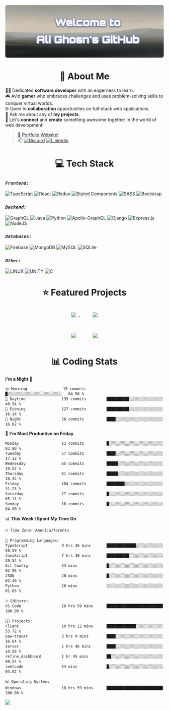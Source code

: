 

![Banner](alighosnbanner.png)

<h1 align="center">
👋 About Me
</h1>

👨‍💻 Dedicated **software developer** with an eagerness to learn.<br>
🎮 Avid **gamer** who embraces challenges and uses problem-solving skills to conquer virtual worlds.<br>
🌐 Open to **collaboration** opportunities on full-stack web applications.<br>
💬 Ask me about any of **my projects**.<br>
🤝 Let's **connect** and **create** something awesome together in the world of web development!<br>
>[🎦 Portfolio Website!](https://www.alighosn.ca/)<br>
>📫 
[![Discord](https://img.shields.io/badge/Discord-%237289DA.svg?logo=discord&logoColor=white)](https://discord.gg/XFWwKWwm) 
[![LinkedIn](https://img.shields.io/badge/LinkedIn-%230077B5.svg?logo=linkedin&logoColor=white)](https://linkedin.com/in/ali-ghosn-b53402217/) 

<h1 align="center">
💻 Tech Stack
</h1>

### ***`Frontend:`***
![TypeScript](https://img.shields.io/badge/typescript-%23007ACC.svg?style=flat&logo=typescript&logoColor=white) 
![React](https://img.shields.io/badge/react-%2320232a.svg?style=flat&logo=react&logoColor=%2361DAFB) 
![Redux](https://img.shields.io/badge/redux-%23593d88.svg?style=flat&logo=redux&logoColor=white) 
![Styled Components](https://img.shields.io/badge/styled--components-DB7093?style=flat&logo=styled-components&logoColor=white) 
![SASS](https://img.shields.io/badge/SASS-hotpink.svg?style=flat&logo=SASS&logoColor=white)
![Bootstrap](https://img.shields.io/badge/bootstrap-%23563D7C.svg?style=flat&logo=bootstrap&logoColor=white)<br>


### ***`Backend:`***
![GraphQL](https://img.shields.io/badge/-GraphQL-E10098?style=flat&logo=graphql&logoColor=white) 
![Java](https://img.shields.io/badge/java-%23ED8B00.svg?style=flat&logo=java&logoColor=white) 
![Python](https://img.shields.io/badge/python-3670A0?style=flat&logo=python&logoColor=ffdd54) 
![Apollo-GraphQL](https://img.shields.io/badge/-ApolloGraphQL-311C87?style=flat&logo=apollo-graphql) 
![Django](https://img.shields.io/badge/django-%23092E20.svg?style=flat&logo=django&logoColor=white) 
![Express.js](https://img.shields.io/badge/express.js-%23404d59.svg?style=flat&logo=express&logoColor=%2361DAFB) 
![NodeJS](https://img.shields.io/badge/node.js-6DA55F?style=flat&logo=node.js&logoColor=white)<br>


### ***`Databases:`***
![Firebase](https://img.shields.io/badge/firebase-%23039BE5.svg?style=flat&logo=firebase) 
![MongoDB](https://img.shields.io/badge/MongoDB-%234ea94b.svg?style=flat&logo=mongodb&logoColor=white) 
![MySQL](https://img.shields.io/badge/mysql-%2300f.svg?style=flat&logo=mysql&logoColor=white) 
![SQLite](https://img.shields.io/badge/sqlite-%2307405e.svg?style=flat&logo=sqlite&logoColor=white)<br>


### ***`Other:`***
![LINUX](https://img.shields.io/badge/Linux-FCC624?style=flat&logo=linux&logoColor=black)
![UNITY](https://img.shields.io/badge/Unity-%2320232a.svg?style=flat&logo=unity&logoColor=white) 
![C](https://img.shields.io/badge/c-%2300599C.svg?style=flat&logo=c&logoColor=white)<br>

<h1 align="center">
⭐ Featured Projects
</h1>
  
<div align="center">
<a href="https://github.com/AliGhosn1/EcommerceWebsite">
  <img align="center" style="margin:1rem 0.5rem" src="https://github-readme-stats.vercel.app/api/pin/?username=alighosn1&repo=EcommerceWebsite&title_color=ffffff&text_color=c9cacc&icon_color=4AB197&bg_color=1A2B34" />
</a>&nbsp;&nbsp;&nbsp;&nbsp;&nbsp;&nbsp;&nbsp;
<a href="https://github.com/AliGhosn1/Paw-Tracer">
  <img align="center" style="margin:1rem 0.5rem" src="https://github-readme-stats.vercel.app/api/pin/?username=alighosn1&repo=Paw-Tracer&title_color=ffffff&text_color=c9cacc&icon_color=4AB197&bg_color=1A2B34" />
</a>  
<br /><br />
<a href="https://github.com/AliGhosn1/Yariga-Front-End">
  <img align="center" style="margin:1rem 0.5rem" src="https://github-readme-stats.vercel.app/api/pin/?username=alighosn1&repo=Yariga-Front-End&title_color=ffffff&text_color=c9cacc&icon_color=4AB197&bg_color=1A2B34" />
</a>&nbsp;&nbsp;&nbsp;&nbsp;&nbsp;&nbsp;&nbsp;
<a href="https://github.com/AliGhosn1/personal-website-v2">
  <img align="center" style="margin:1rem 0.5rem" src="https://github-readme-stats.vercel.app/api/pin/?username=alighosn1&repo=personal-website-v2&title_color=ffffff&text_color=c9cacc&icon_color=4AB197&bg_color=1A2B34" />
</a>
</div>

<h1 align="center">
📊 Coding Stats
</h1>
  
<!--START_SECTION:waka-->
**I'm a Night 🦉** 

```text
🌞 Morning                15 commits          █░░░░░░░░░░░░░░░░░░░░░░░░   04.50 % 
🌆 Daytime                135 commits         ██████████░░░░░░░░░░░░░░░   40.54 % 
🌃 Evening                127 commits         ██████████░░░░░░░░░░░░░░░   38.14 % 
🌙 Night                  56 commits          ████░░░░░░░░░░░░░░░░░░░░░   16.82 % 
```
📅 **I'm Most Productive on Friday** 

```text
Monday                   13 commits          █░░░░░░░░░░░░░░░░░░░░░░░░   03.90 % 
Tuesday                  57 commits          ████░░░░░░░░░░░░░░░░░░░░░   17.12 % 
Wednesday                65 commits          █████░░░░░░░░░░░░░░░░░░░░   19.52 % 
Thursday                 61 commits          █████░░░░░░░░░░░░░░░░░░░░   18.32 % 
Friday                   104 commits         ████████░░░░░░░░░░░░░░░░░   31.23 % 
Saturday                 17 commits          █░░░░░░░░░░░░░░░░░░░░░░░░   05.11 % 
Sunday                   16 commits          █░░░░░░░░░░░░░░░░░░░░░░░░   04.80 % 
```


📊 **This Week I Spent My Time On** 

```text
🕑︎ Time Zone: America/Toronto

💬 Programming Languages: 
TypeScript               9 hrs 36 mins       █████████████░░░░░░░░░░░░   50.59 % 
JavaScript               7 hrs 30 mins       ██████████░░░░░░░░░░░░░░░   39.54 % 
Git Config               33 mins             █░░░░░░░░░░░░░░░░░░░░░░░░   02.96 % 
JSON                     28 mins             █░░░░░░░░░░░░░░░░░░░░░░░░   02.49 % 
Python                   20 mins             ░░░░░░░░░░░░░░░░░░░░░░░░░   01.83 % 

🔥 Editors: 
VS Code                  18 hrs 59 mins      █████████████████████████   100.00 % 

🐱‍💻 Projects: 
client                   10 hrs 12 mins      █████████████░░░░░░░░░░░░   53.72 % 
paw-tracer               3 hrs 9 mins        ████░░░░░░░░░░░░░░░░░░░░░   16.64 % 
server                   2 hrs 46 mins       ████░░░░░░░░░░░░░░░░░░░░░   14.58 % 
refine_dashboard         1 hr 45 mins        ██░░░░░░░░░░░░░░░░░░░░░░░   09.24 % 
leetcode                 54 mins             █░░░░░░░░░░░░░░░░░░░░░░░░   04.82 % 

💻 Operating System: 
Windows                  18 hrs 59 mins      █████████████████████████   100.00 % 
```


<!--END_SECTION:waka-->

[![](https://visitcount.itsvg.in/api?id=alighosn1&icon=5&color=9)](https://visitcount.itsvg.in)

